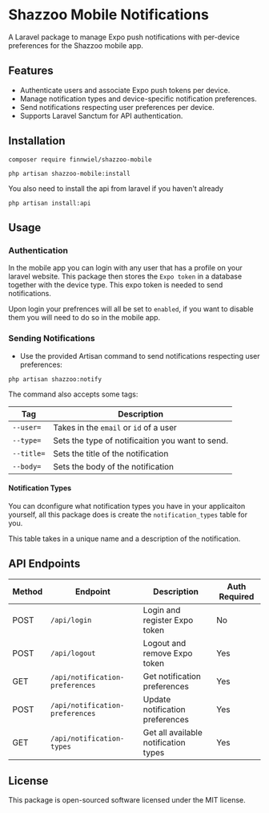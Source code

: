 # Shazzoo Mobile Notifications

A Laravel package to manage Expo push notifications with per-device preferences for the Shazzoo mobile app.

## Features

- Authenticate users and associate Expo push tokens per device.
- Manage notification types and device-specific notification preferences.
- Send notifications respecting user preferences per device.
- Supports Laravel Sanctum for API authentication.

## Installation
```
composer require finnwiel/shazzoo-mobile
```
```
php artisan shazzoo-mobile:install
```
You also need to install the api from laravel if you haven't already
```
php artisan install:api
```
## Usage

### Authentication

In the mobile app you can login with any user that has a profile on your laravel website. This package then stores the `Expo token` in a database together with the device type. This expo token is needed to send notifications.

Upon login your prefrences will all be set to `enabled`, if you want to disable them you will need to do so in the mobile app.


### Sending Notifications

- Use the provided Artisan command to send notifications respecting user preferences:
```
php artisan shazzoo:notify 
```
The command also accepts some tags:

| Tag       | Description                   | 
|-----------|----------------------------|
| `--user=` | Takes in the `email` or `id` of a user | 
| `--type=` | Sets the type of notificaition you want to send. |
| `--title=`| Sets the title of the notification |
| `--body=` | Sets the body of the notification |


#### Notification Types

You can dconfigure what notification types you have in your applicaiton yourself, all this package does is create the `notification_types` table for you. 

This table takes in a unique name and a description of the notification.

## API Endpoints

| Method | Endpoint                   | Description                          | Auth Required |
|--------|----------------------------|------------------------------------|---------------|
| POST   | `/api/login`               | Login and register Expo token      | No            |
| POST   | `/api/logout`              | Logout and remove Expo token       | Yes           |
| GET    | `/api/notification-preferences` | Get notification preferences       | Yes           |
| POST   | `/api/notification-preferences`| Update notification preferences    | Yes           |
| GET    | `/api/notification-types` | Get all available notification types | Yes         |

## License

This package is open-sourced software licensed under the MIT license.
